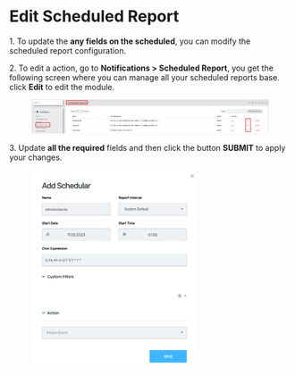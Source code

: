# Edit Scheduled Report

1\.      To update the **any fields on the scheduled**, you can modify the scheduled report configuration.

2\.      To edit a action, go to **Notifications > Scheduled Report**, you get the following screen where you can manage all your scheduled reports base. click **Edit** to edit the module.&#x20;

<figure><img src="../../../.gitbook/assets/image (249).png" alt=""><figcaption></figcaption></figure>

3\.      Update **all the required** fields and then click the button **SUBMIT** to apply your changes.

<div align="left">

<figure><img src="../../../.gitbook/assets/image (250).png" alt="" width="297"><figcaption></figcaption></figure>

</div>
